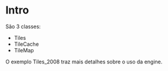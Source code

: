 # Intro #

São 3 classes:

  * Tiles
  * TileCache
  * TileMap

O exemplo Tiles\_2008 traz mais detalhes sobre o uso da engine.